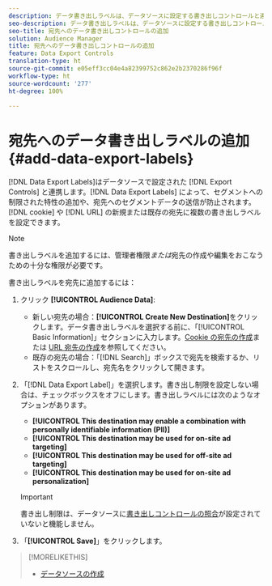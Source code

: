 ```yaml
---
description: データ書き出しラベルは、データソースに設定する書き出しコントロールと連携して動作します。データ書き出しラベルによって、セグメントへの制限された特性の追加や、宛先へのセグメントデータの送信が防止されます。Cookie や URL の新規または既存の宛先に複数の書き出しラベルを設定できます。
seo-description: データ書き出しラベルは、データソースに設定する書き出しコントロールと連携して動作します。データ書き出しラベルによって、セグメントへの制限された特性の追加や、宛先へのセグメントデータの送信が防止されます。Cookie や URL の新規または既存の宛先に複数の書き出しラベルを設定できます。
seo-title: 宛先へのデータ書き出しコントロールの追加
solution: Audience Manager
title: 宛先へのデータ書き出しコントロールの追加
feature: Data Export Controls
translation-type: ht
source-git-commit: e05eff3cc04e4a82399752c862e2b2370286f96f
workflow-type: ht
source-wordcount: '277'
ht-degree: 100%

---
```




# 宛先へのデータ書き出しラベルの追加 {#add-data-export-labels}

[!DNL Data Export Labels]はデータソースで設定された [!DNL Export Controls] と連携します。[!DNL Data Export Labels] によって、セグメントへの制限された特性の追加や、宛先へのセグメントデータの送信が防止されます。[!DNL cookie] や [!DNL URL] の新規または既存の宛先に複数の書き出しラベルを設定できます。

>[!NOTE]
>
>書き出しラベルを追加するには、管理者権限&#x200B;*または*&#x200B;宛先の作成や編集をおこなうための十分な権限が必要です。

<!-- t_export_labels.xml -->

書き出しラベルを宛先に追加するには：

1. クリック **[!UICONTROL Audience Data]**:
   * 新しい宛先の場合：**[!UICONTROL Create New Destination]**&#x200B;をクリックします。データ書き出しラベルを選択する前に、「[!UICONTROL Basic Information]」セクションに入力します。[Cookie の宛先の作成](../../features/destinations/create-cookie-destination.md)または [URL 宛先の作成](../../features/destinations/create-url-destination.md)を参照してください。
   * 既存の宛先の場合：「[!DNL Search]」ボックスで宛先を検索するか、リストをスクロールし、宛先名をクリックして開きます。
1. 「[!DNL Data Export Label]」を選択します。書き出し制限を設定しない場合は、チェックボックスをオフにします。書き出しラベルには次のようなオプションがあります。
   * **[!UICONTROL This destination may enable a combination with personally identifiable information (PII)]**
   * **[!UICONTROL This destination may be used for on-site ad targeting]**
   * **[!UICONTROL This destination may be used for off-site ad targeting]**
   * **[!UICONTROL This destination may be used for on-site ad personalization]**

   >[!IMPORTANT]
   >
   >書き出し制限は、データソースに[書き出しコントロールの照合](../../features/data-export-controls.md)が設定されていないと機能しません。
1. 「**[!UICONTROL Save]**」をクリックします。

>[!MORELIKETHIS]
>
>* [データソースの作成](../../features/manage-datasources.md#create-data-source)